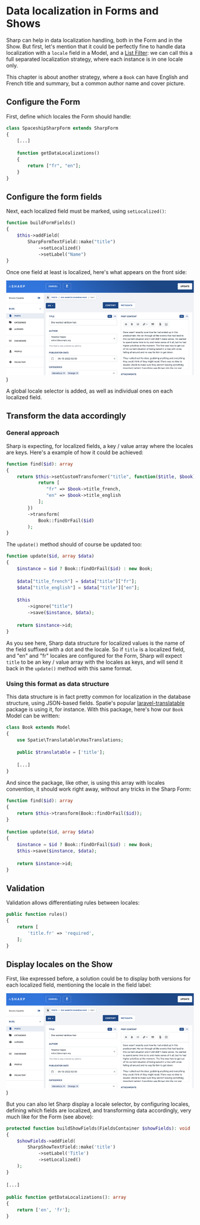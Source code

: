 # Data localization in Forms and Shows

Sharp can help in data localization handling, both in the Form and in the Show. But first, let's mention that it could be perfectly fine to handle data localization with a `locale` field in a Model, and a [List Filter](filters.md): we can call this a full separated localization strategy, where each instance is in one locale only.

This chapter is about another strategy, where a `Book` can have English and French title and summary, but a common author name and cover picture.


## Configure the Form

First, define which locales the Form should handle:

```php
class SpaceshipSharpForm extends SharpForm
{
    [...]

    function getDataLocalizations()
    {
        return ["fr", "en"];
    }
}
```

## Configure the form fields

Next, each localized field must be marked, using `setLocalized()`:

```php
function buildFormFields()
{
    $this->addField(
        SharpFormTextField::make("title")
            ->setLocalized()
            ->setLabel("Name")
}
```

Once one field at least is localized, here's what appears on the front side:

![Form field localization](./img/form-localization.png))

A global locale selector is added, as well as individual ones on each localized field.

## Transform the data accordingly

### General approach

Sharp is expecting, for localized fields, a key / value array where the locales are keys. Here's a example of how it could be achieved:

```php
function find($id): array
{
    return $this->setCustomTransformer("title", function($title, $book) {
            return [
               "fr" => $book->title_french,
               "en" => $book->title_english
            ];
        })
        ->transform(
            Book::findOrFail($id)
        );
}
```

The `update()` method should of course be updated too:

```php
function update($id, array $data)
{
    $instance = $id ? Book::findOrFail($id) : new Book;

    $data["title_french"] = $data["title"]["fr"];
    $data["title_english"] = $data["title"]["en"];

    $this
        ->ignore("title")
        ->save($instance, $data);

    return $instance->id;
}
```

As you see here, Sharp data structure for localized values is the name of the field suffixed with a dot and the locale. So if `title` is a localized field, and "en" and "fr" locales are configured for the Form, Sharp will expect `title` to be an key / value array with the locales as keys, and will send it back in the `update()` method with this same format.

### Using this format as data structure

This data structure is in fact pretty common for localization in the database structure, using JSON-based fields. Spatie's popular [laravel-translatable](https://github.com/spatie/laravel-translatable) package is using it, for instance. With this package, here's how our `Book` Model can be written:

```php
class Book extends Model
{
    use Spatie\Translatable\HasTranslations;

    public $translatable = ['title'];

    [...]
}
```

And since the package, like other, is using this array with locales convention, it should work right away, without any tricks in the Sharp Form:

```php
function find($id): array
{
    return $this->transform(Book::findOrFail($id));
}

function update($id, array $data)
{
    $instance = $id ? Book::findOrFail($id) : new Book;
    $this->save($instance, $data);

    return $instance->id;
}
```

## Validation

Validation allows differentiating rules between locales:

```php
public function rules()
{
    return [
        'title.fr' => 'required',
    ];
}
```

## Display locales on the Show

First, like expressed before, a solution could be to display both versions for each localized field, mentioning the locale in the field label:

![Form field localization](./img/form-localization.png))

But you can also let Sharp display a locale selector, by configuring locales, defining which fields are localized, and transforming data accordingly, very much like for the Form (see above):

```php
protected function buildShowFields(FieldsContainer $showFields): void
{
    $showFields->addField(
        SharpShowTextField::make('title')
            ->setLabel('Title')
            ->setLocalized()
    );
}

[...]

public function getDataLocalizations(): array
{
    return ['en', 'fr'];
}
```
